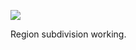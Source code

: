 ![](https://db-feed.s3.amazonaws.com/legacy/Screen_Shot_2017-06-07_at_10_41_55_PM-1496889757096.png)

Region subdivision working.
